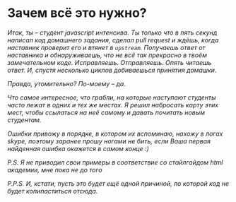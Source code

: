 # Зачем всё это нужно?

*Итак, ты – студент javascript интенсива. Ты только что в пять секунд написал код домашнего задания, сделал pull request и ждёшь, когда наставник проверит его и втянет в `upstream`. Получаешь ответ от наставника и обнаруживаешь, что не всё так прекрасно в твоём замечательном коде. Исправляешь. Отправляешь. Опять читаешь ответ. И, спустя несколько циклов добиваешься принятия домашки.*

*Правда, утомительно? По-моему – да.*

*Что самое интересное, что грабли, на которые наступают студенты часто лежат в одних и тех же местах. Я решил набросать карту этих мест, чтобы ссылаться на неё самому и давать почитать новым студентам.*

*Ошибки привожу в порядке, в котором их вспоминаю, нахожу в логах skype, поэтому заранее прошу ногами не бить, если Ваша первая найденная ошибка окажется в самом конце :)*

*P.S. Я не приводил свои примеры в соответствие со стайлгайдом html академии, мне пока не до того*

*P.P.S. И, кстати, пусть это будет ещё одной причиной, по которой код не будет копипаститься отсюда.*
